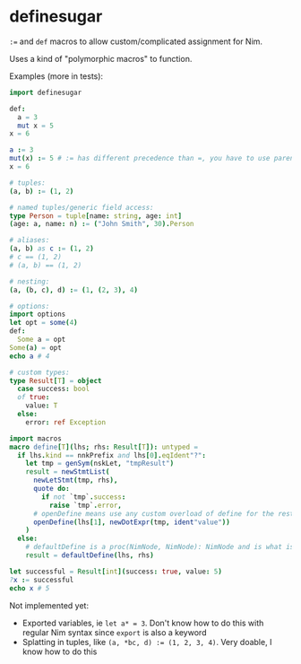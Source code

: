 # definesugar

`:=` and `def` macros to allow custom/complicated assignment for Nim.

Uses a kind of "polymorphic macros" to function.

Examples (more in tests):

```nim
import definesugar

def:
  a = 3
  mut x = 5
x = 6

a := 3
mut(x) := 5 # := has different precedence than =, you have to use parentheses
x = 6

# tuples:
(a, b) := (1, 2)

# named tuples/generic field access:
type Person = tuple[name: string, age: int]
(age: a, name: n) := ("John Smith", 30).Person

# aliases:
(a, b) as c := (1, 2)
# c == (1, 2)
# (a, b) == (1, 2)

# nesting:
(a, (b, c), d) := (1, (2, 3), 4)

# options:
import options
let opt = some(4)
def:
  Some a = opt
Some(a) = opt
echo a # 4

# custom types:
type Result[T] = object
  case success: bool
  of true:
    value: T
  else:
    error: ref Exception

import macros
macro define[T](lhs; rhs: Result[T]): untyped =
  if lhs.kind == nnkPrefix and lhs[0].eqIdent"?":
    let tmp = genSym(nskLet, "tmpResult")
    result = newStmtList(
      newLetStmt(tmp, rhs),
      quote do:
        if not `tmp`.success:
          raise `tmp`.error,
      # openDefine means use any custom overload of define for the rest
      openDefine(lhs[1], newDotExpr(tmp, ident"value"))
    )
  else:
    # defaultDefine is a proc(NimNode, NimNode): NimNode and is what is applied by default if no overload is found
    result = defaultDefine(lhs, rhs)

let successful = Result[int](success: true, value: 5)
?x := successful
echo x # 5
```

Not implemented yet:

* Exported variables, ie `let a* = 3`. Don't know how to do this with regular Nim syntax since `export` is also a keyword
* Splatting in tuples, like `(a, *bc, d) := (1, 2, 3, 4)`. Very doable, I know how to do this